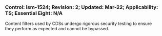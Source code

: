### Control: ism-1524; Revision: 2; Updated: Mar-22; Applicability: TS; Essential Eight: N/A
<p>Content filters used by CDSs undergo rigorous security testing to ensure they perform as expected and cannot be bypassed.</p>